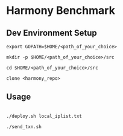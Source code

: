 # Harmony Benchmark

## Dev Environment Setup


```
export GOPATH=$HOME/<path_of_your_choice>

mkdir -p $HOME/<path_of_your_choice>/src

cd $HOME/<path_of_your_choice>/src

clone <harmony_repo>
```
## Usage
```

./deploy.sh local_iplist.txt

./send_txn.sh
```







